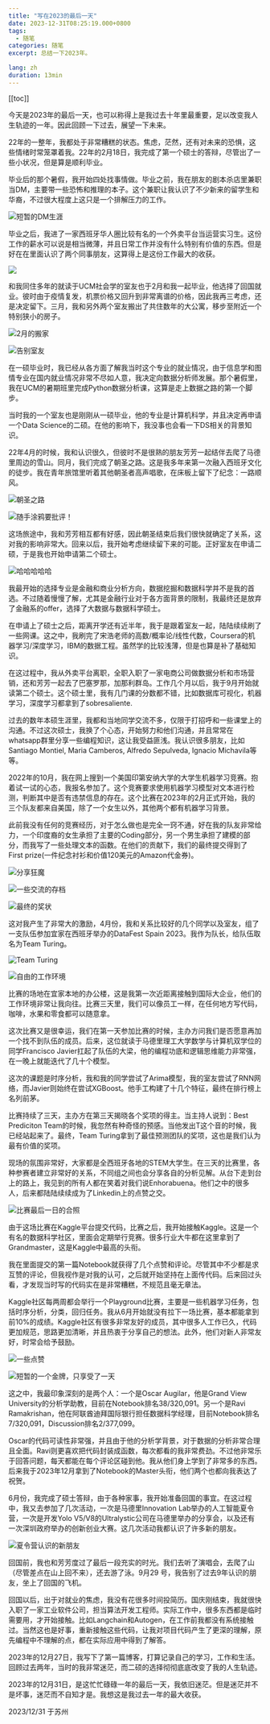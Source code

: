 ```yaml
---
title: "写在2023的最后一天"
date: 2023-12-31T08:25:19.000+0800
tags:
  - 随笔
categories: 随笔
excerpt: 总结一下2023年。

lang: zh
duration: 13min
---
```

[[toc]]

今天是2023年的最后一天，也可以称得上是我过去十年里最重要，足以改变我人生轨迹的一年。因此回顾一下过去，展望一下未来。

22年的一整年，我都处于非常糟糕的状态。焦虑，茫然，还有对未来的恐惧，这些情绪时常笼罩着我。22年的2月18日，我完成了第一个硕士的答辩，尽管出了一些小状况，但是算是顺利毕业。

毕业后的那个暑假，我开始四处找事情做。毕业之前，我在朋友的剧本杀店里兼职当DM，主要带一些恐怖和推理的本子。这个兼职让我认识了不少新来的留学生和华裔，不过很大程度上这只是一个排解压力的工作。

![短暂的DM生涯](https://images.zerolovesea.top/blog/231230-12.jpg)

毕业之后，我进了一家西班牙华人圈比较有名的一个外卖平台当运营实习生。这份工作的薪水可以说是相当微薄，并且日常工作并没有什么特别有价值的东西。但是好在在里面认识了两个同事朋友，这算得上是这份工作最大的收获。

![](https://images.zerolovesea.top/blog/231230-14.jpg)

和我同住多年的就读于UCM社会学的室友也于2月和我一起毕业，他选择了回国就业。彼时由于疫情复发，机票价格又回升到非常离谱的价格，因此我再三考虑，还是决定留下。三月，我和另外两个室友搬出了共住数年的大公寓，移步至附近一个特别狭小的房子。

![2月的搬家](https://images.zerolovesea.top/blog/231230-13.jpg)

![告别室友](https://images.zerolovesea.top/blog/231230-15.jpg)    

在一硕毕业时，我已经从各方面了解我当时这个专业的就业情况，由于信息学和图情专业在国内就业情况非常不尽如人意，我决定向数据分析师发展。那个暑假里，我在UCM的暑期班里完成Python数据分析课，这算是走上数据之路的第一个脚步。

当时我的一个室友也是刚刚从一硕毕业，他的专业是计算机科学，并且决定再申请一个Data Science的二硕。在他的影响下，我没事也会看一下DS相关的背景知识。

22年4月的时候，我和认识很久，但彼时不是很熟的朋友芳芳一起结伴去爬了马德里周边的雪山。同月，我们完成了朝圣之路。这是我多年来第一次融入西班牙文化的徒步。我在青年旅馆里听着其他朝圣者高声唱歌，在床板上留下了纪念：一路顺风。


![朝圣之路](https://images.zerolovesea.top/blog/231230-16.jpg)    

![随手涂鸦要批评！](https://images.zerolovesea.top/blog/231230-17.jpg)


这场旅途中，我和芳芳相互都有好感，因此朝圣结束后我们很快就确定了关系，这对我的影响非常大。回来以后，我开始考虑继续留下来的可能。正好室友在申请二硕，于是我也开始申请第二个硕士。

![哈哈哈哈哈](https://images.zerolovesea.top/blog/231230-18.jpg)

我最开始的选择专业是金融和商业分析方向，数据挖掘和数据科学并不是我的首选。不过随着慢慢了解，尤其是金融行业对于各方面背景的限制，我最终还是放弃了金融系的offer，选择了大数据与数据科学硕士。

在申请上了硕士之后，距离开学还有近半年，我于是跟着室友一起，陆陆续续刷了一些网课。这之中，我刷完了宋浩老师的高数/概率论/线性代数，Coursera的机器学习/深度学习，IBM的数据工程。虽然学的比较浅薄，但是也算是补了基础知识。

在这过程中，我从外卖平台离职，全职入职了一家电商公司做数据分析和市场营销，还和芳芳一起去了巴塞罗那，加那利群岛。工作几个月以后，我于9月开始就读第二个硕士。这个硕士里，我有几门课的分数都不错，比如数据库可视化，机器学习，深度学习都拿到了sobresaliente.

过去的数年本硕生涯里，我都和当地同学交流不多，仅限于打招呼和一些课堂上的沟通。不过这次硕士，我换了个心态，开始努力和他们沟通，并且常常在whatsapp群里分享一些编程知识，这让我受益匪浅。我认识很多朋友，比如Santiago Montiel, Maria Camberos, Alfredo Sepulveda, Ignacio Michavila等等。

2022年的10月，我在网上搜到一个美国印第安纳大学的大学生机器学习竞赛。抱着试一试的心态，我报名参加了。这个竞赛要求使用机器学习模型对文本进行检测，判断其中是否有违禁信息的存在。这个比赛在2023年的2月正式开始，我的三个队友都来自美国，除了一个女生以外，其他两个都有机器学习背景。

此前我没有任何的竞赛经历，对于怎么做也是完全一窍不通，好在我的队友非常给力，一个印度裔的女生承担了主要的Coding部分，另一个男生承担了建模的部分，而我写了一些处理文本的函数。在他们的贡献下，我们的最终提交得到了First prize(一件纪念衬衫和价值120美元的Amazon代金券)。

![分享狂魔](https://images.zerolovesea.top/blog/231230-19.png)   

![一些交流的存档](https://images.zerolovesea.top/blog/231230-20.png)

![最终的奖状](https://images.zerolovesea.top/blog/231230-21.jpg)

这对我产生了非常大的激励，4月份，我和关系比较好的几个同学以及室友，组了一支队伍参加宜家在西班牙举办的DataFest Spain 2023。我作为队长，给队伍取名为Team Turing。

![Team Turing](https://images.zerolovesea.top/blog/231230-22.jpg)

![自由的工作环境](https://images.zerolovesea.top/blog/231230-23.jpg)

比赛的场地在宜家本地的办公楼，这是我第一次近距离接触到国际大企业，他们的工作环境非常让我向往。比赛三天里，我们可以像员工一样，在任何地方写代码，咖啡，水果和零食都可以随意拿。

这次比赛又是很幸运，我们在第一天参加比赛的时候，主办方问我们是否愿意再加一个找不到队伍的成员。后来，这位就读于马德里理工大学数学与计算机双学位的同学Francisco Javier扛起了队伍的大梁，他的编程功底和逻辑思维能力非常强，在一晚上就能迭代了几十个模型。

这次的课题是时序分析，我和我的同学尝试了Arima模型，我的室友尝试了RNN网络，而Javier则始终在尝试XGBoost。他手工构建了十几个特征，最终在排行榜上名列前茅。

比赛持续了三天，主办方在第三天揭晓各个奖项的得主。当主持人说到：Best Prediciton Team的时候，我忽然有种奇怪的预感。当他发出T这个音的时候，我已经站起来了。最终，Team Turing拿到了最佳预测团队的奖项，这也是我们认为最有价值的奖项。

现场的氛围非常好，大家都是全西班牙各地的STEM大学生。在三天的比赛里，各种参赛者建立非常好的关系，不同组之间也会分享各自的分析见解。从台下走到台上的路上，我见到的所有人都在笑着对我们说Enhorabuena。他们之中的很多人，后来都陆陆续续成为了Linkedin上的点赞之交。

![比赛最后一日的合照](https://images.zerolovesea.top/blog/231230-24.jpg)

由于这场比赛在Kaggle平台提交代码，比赛之后，我开始接触Kaggle。这是一个有名的数据科学社区，里面会定期举行竞赛。很多行业大牛都在这里拿到了Grandmaster，这是Kaggle中最高的头衔。

我在里面提交的第一篇Notebook就获得了几个点赞和评论。尽管其中不少都是求互赞的评论，但我视作是对我的认可，之后就开始坚持在上面传代码。后来回过头看，才发现当时写的代码实在是非常糟糕，不规范且毫无章法。

Kaggle社区每两周都会举行一个Playground比赛，主要是一些机器学习任务，包括时序分析，分类，回归任务。我从6月开始就没有拉下一场比赛，基本都能拿到前10%的成绩。Kaggle社区有很多非常友好的成员，其中很多人工作已久，代码更加规范，思路更加清晰，并且热衷于分享自己的想法。此外，他们对新人非常友好，时常会给予鼓励。

![一些点赞](https://images.zerolovesea.top/blog/231230-25.png)

![短暂的一个金牌，只享受了一天](https://images.zerolovesea.top/blog/231230-26.jpg)

这之中，我最印象深刻的是两个人：一个是Oscar Augilar，他是Grand View University的分析学助教，目前在Notebook排名38/320,091。另一个是Ravi Ramakrishan，他在阿联酋迪拜国际银行担任数据科学经理，目前Notebook排名7/320,091，Discussion排名2/377,099。

Oscar的代码可读性非常强，并且由于他的分析学背景，对于数据的分析非常合理且全面。Ravi则更喜欢把代码封装成函数，每次都看的我非常费劲。不过他非常乐于回答问题，每天都能在每个评论区碰到他。我从他们身上学到了非常多的东西。后来我于2023年12月拿到了Notebook的Master头衔，他们两个也都向我表达了祝贺。

6月份，我完成了硕士答辩，由于各种家事，我开始准备回国的事宜。在这过程中，我又去参加了几次活动，一次是马德里Innovation Lab举办的人工智能夏令营，一次是开发Yolo V5/V8的Ultralystic公司在马德里举办的分享会，以及还有一次深圳政府举办的创新创业大赛。这几次活动我都认识了许多新的朋友。

![夏令营认识的新朋友](https://images.zerolovesea.top/blog/231230-27.jpg)

回国前，我也和芳芳度过了最后一段充实的时光。我们去听了演唱会，去爬了山（尽管差点在山上回不来），还去游了泳。9月29 号，我告别了过去9年认识的朋友，坐上了回国的飞机。

回国以后，出于对就业的焦虑，我没有花很多时间投简历。国庆刚结束，我就很快入职了一家工业软件公司，担当算法开发工程师。实际工作中，很多东西都是临时需要用，才开始接触。比如Langchain和Autogen，在工作前我都没有系统接触过。当然这也是好事，重新接触这些代码，让我对项目代码产生了更深的理解，原先编程中不理解的点，都在实际应用中得到了解答。

2023年的12月27日，我写下了第一篇博客，打算记录自己的学习，工作和生活。回顾过去两年，当时的我非常迷茫，而二硕的选择彻彻底底改变了我的人生轨迹。

2023年的12月31日，是这忙忙碌碌一年的最后一天，我依旧迷茫。但是迷茫并不是坏事，迷茫而不自知才是。我想这是我过去一年的最大收获。

2023/12/31 于苏州
